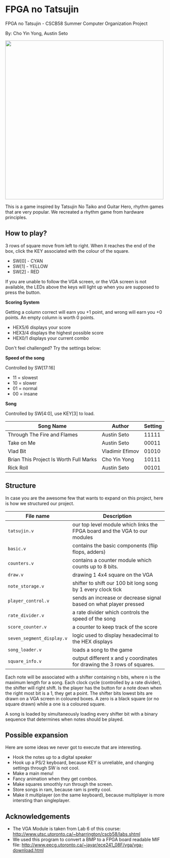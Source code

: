 # FPGA no Tatsujin
FPGA no Tatsujin - CSCB58 Summer Computer Organization Project

By: Cho Yin Yong, Austin Seto

<img src="https://raw.githubusercontent.com/choyiny/FPGANoTatsujin/master/Tatsujin.png" width="500">


This is a game inspired by Tatsujin No Taiko and Guitar Hero, rhythm games that are very popular. We recreated a rhythm game from hardware principles.

## How to play?
3 rows of square move from left to right. When it reaches the end of the box, click the KEY associated with the colour of the square.

* SW[0] - CYAN
* SW[1] - YELLOW
* SW[2] - RED

If you are unable to follow the VGA screen, or the VGA screen is not available, the LEDs above the keys will light up when you are supposed to press the button.

**Scoring System**

Getting a column correct will earn you +1 point, and wrong will earn you +0 points. An empty column is worth 0 points.

* HEX5/6 displays your score
* HEX3/4 displays the highest possible score
* HEX0/1 displays your current combo


Don't feel challenged? Try the settings below:

**Speed of the song**

Controlled by SW[17:16]
* 11 = slowest
* 10 = slower
* 01 = normal
* 00 = insane

**Song**

Controlled by SW[4:0], use KEY[3] to load.

Song Name | Author | Setting
--- | --- | ---
Through The Fire and Flames | Austin Seto | 11111
Take on Me | Austin Seto | 00011
Vlad Bit | Vladimir Efimov | 01010
Brian This Project Is Worth Full Marks | Cho Yin Yong | 10111
Rick Roll | Austin Seto | 00101

## Structure
In case you are the awesome few that wants to expand on this project, here is how we structured our project.

File name | Description
--- | ---
`tatsujin.v` | our top level module which links the FPGA board and the VGA to our modules
`basic.v` | contains the basic components (flip flops, adders)
`counters.v` | contains a counter module which counts up to 8 bits.
`draw.v` | drawing 1 4x4 square on the VGA
`note_storage.v` | shifter to shift our 100 bit long song by 1 every clock tick
`player_control.v` | sends an increase or decrease signal based on what player pressed
`rate_divider.v` | a rate divider which controls the speed of the song
`score_counter.v` | a counter to keep track of the score
`seven_segment_display.v` | logic used to display hexadecimal to the HEX displays
`song_loader.v` | loads a song to the game
`square_info.v` | output different x and y coordinates for drawing the 3 rows of squares.

Each note will be associated with a shifter containing n bits, where n is the maximum length for a song. Each clock cycle (controlled by a rate divider), the shifter will right shift. Is the player has the button for a note down when the right most bit is a 1, they get a point. The shifter bits lowest bits are drawn on a VGA screen in coloured boxes. A zero is a black square (or no square drawn) while a one is a coloured square.

A song is loaded by simultaneously loading every shifter bit with a binary sequence that determines when notes should be played. 

## Possible expansion
Here are some ideas we never got to execute that are interesting.
* Hook the notes up to a digital speaker
* Hook up a PS/2 keyboard, because KEY is unreliable, and changing settings through SW is not cool.
* Make a main menu!
* Fancy animation when they get combos.
* Make squares smoothly run through the screen.
* Store songs in ram, because ram is pretty cool.
* Make it multiplayer (on the same keyboard), because multiplayer is more intersting than singleplayer.

## Acknowledgements
* The VGA Module is taken from Lab 6 of this course: http://www.utsc.utoronto.ca/~bharrington/cscb58/labs.shtml
* We used this program to convert a BMP to a FPGA board readable MIF file: http://www.eecg.utoronto.ca/~jayar/ece241_08F/vga/vga-download.html
